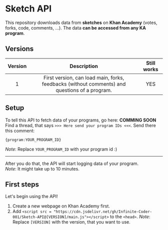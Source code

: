 # Sketch API
This repository downloads data from **sketches** on **Khan Academy** (votes, forks, code, comments, ...). The data **can be accessed from any KA program**. 

## Versions
| **Version** |                                             **Description**                                             | **Still works** |
|:-----------:|:-------------------------------------------------------------------------------------------------------:|:---------------:|
|1            |First version, can load main, forks, feedbacks (without comments) and questions of a program.            |YES              |

## Setup
To tell this API to fetch data of your programs, go here: **COMMING SOON** <br>
Find a thread, that says `>>> Here send your program IDs <<<`. Send there this comment: 
```
{program:YOUR_PROGRAM_ID}
```
*Note*: Replace `YOUR_PROGRAM_ID` with your program id :)
<hr>

After you do that, the API will start logging data of your program. <br>
*Note*: It might take up to 10 minutes. 

## First steps
Let's begin using the API! 
 1. Create a new webpage on Khan Academy first. 
 2. Add `<script src = "https://cdn.jsdelivr.net/gh/Infinite-Coder-001/Sketch-API@[VERSION]/main.js"></script>` to the `<head>`. 
    *Note*: Replace `[VERSION]` with the version, that you want to use. 
